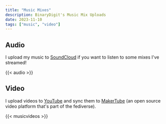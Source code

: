 ```yaml
---
title: "Music Mixes"
description: BinaryDigit's Music Mix Uploads
date: 2023-11-10
tags: ["music", "video"]
---
```


## Audio

I upload my music to [SoundCloud](https://soundcloud.com/binarydigitio) if you want to listen to some mixes I've streamed!

{{< audio >}}

## Video 

I upload videos to [YouTube](https://youtube.com/BinaryDigit) and sync them to [MakerTube](https://makertube.net/c/binarymixes/) (an open source video platform that's part of the fediverse). 

{{< musicvideos >}}

